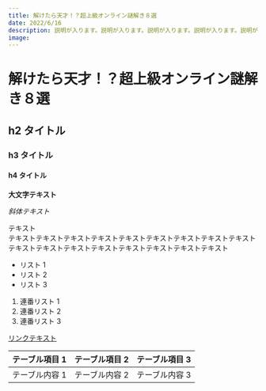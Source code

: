 ```yaml
---
title: 解けたら天才！？超上級オンライン謎解き８選
date: 2022/6/16
description: 説明が入ります。説明が入ります。説明が入ります。説明が入ります。説明が入ります。
image: 
---
```


# 解けたら天才！？超上級オンライン謎解き８選

## h2 タイトル

### h3 タイトル

#### h4 タイトル

**大文字テキスト**

_斜体テキスト_

テキスト<br>
テキストテキストテキストテキストテキストテキストテキストテキストテキストテキストテキストテキストテキストテキストテキストテキストテキスト

- リスト 1
- リスト 2
- リスト 3

1. 連番リスト 1
2. 連番リスト 2
3. 連番リスト 3

[リンクテキスト](https://hogehogehoge.com/)

| テーブル項目 1 | テーブル項目 2 | テーブル項目 3 |
| -------------- | -------------- | -------------- |
| テーブル内容 1 | テーブル内容 2 | テーブル内容 3 |